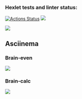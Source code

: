 ### Hexlet tests and linter status:

[![Actions Status](https://github.com/whoisdobraya/frontend-project-lvl1/workflows/hexlet-check/badge.svg)](https://github.com/whoisdobraya/frontend-project-lvl1/actions)
<a href="https://codeclimate.com/github/whoisdobraya/frontend-project-lvl1/maintainability"><img src="https://api.codeclimate.com/v1/badges/05e6980b2e5f8adad2b5/maintainability" /></a>

<a href='https://github.com/whoisdobraya/frontend-project-lvl1/actions'><img src='https://github.com/whoisdobraya/frontend-project-lvl1/actions/workflows/check-lint.yml/badge.svg'><a>

<h2>Asciinema</h2>
<h3>Brain-even</h3>
<a href="https://asciinema.org/a/osMKU5xp1v81ZTCKacaMGQtN2" target="_blank"><img src="https://asciinema.org/a/osMKU5xp1v81ZTCKacaMGQtN2.svg" /></a>
<h3>Brain-calc</h3>
<a href="https://asciinema.org/a/hqFg4qqHDvKTFXqIJP3ot0ESk" target="_blank"><img src="https://asciinema.org/a/hqFg4qqHDvKTFXqIJP3ot0ESk.svg" /></a>
